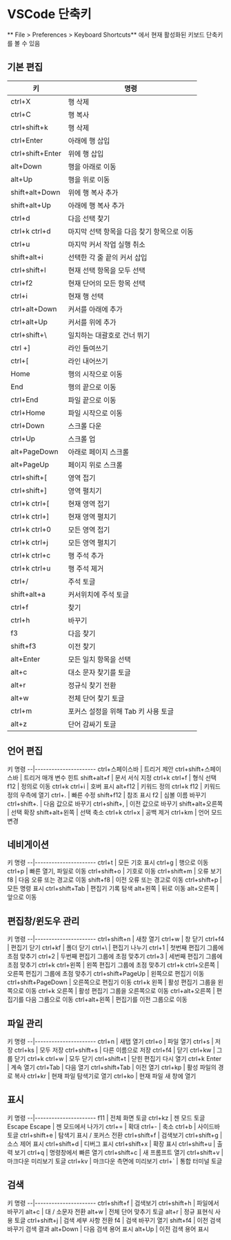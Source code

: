 # VSCode 단축키
** File > Preferences > Keyboard Shortcuts** 에서 현재 활성화된 키보드 단축키를 볼 수 있음

## 기본 편집
키 |	명령 
---|-------
ctrl+X	| 행 삭제
ctrl+C	| 행 복사
ctrl+shift+k | 행 삭제
ctrl+Enter | 아래에 행 삽입	
ctrl+shift+Enter | 위에 행 삽입
alt+Down	| 행을 아래로 이동
alt+Up	| 행을 위로 이동
shift+alt+Down	| 위에 행 복사 추가
shift+alt+Up	| 아래에 행 복사 추가
ctrl+d	| 다음 선택 찾기
ctrl+k ctrl+d	| 마지막 선택 항목을 다음 찾기 항목으로 이동
ctrl+u	| 마지막 커서 작업 실행 취소
shift+alt+i	| 선택한 각 줄 끝의 커서 삽입
ctrl+shift+l	| 현재 선택 항목을 모두 선택
ctrl+f2	| 현재 단어의 모든 항목 선택
ctrl+i	| 현재 행 선택
ctrl+alt+Down	| 커서를 아래에 추가
ctrl+alt+Up	| 커서를 위에 추가
ctrl+shift+\	| 일치하는 대괄호로 건너 뛰기
ctrl +]	| 라인 들여쓰기
ctrl+[	| 라인 내어쓰기
Home	| 행의 시작으로 이동
End	| 행의 끝으로 이동
ctrl+End	| 파일 끝으로 이동
ctrl+Home	| 파일 시작으로 이동
ctrl+Down	| 스크롤 다운
ctrl+Up	| 스크롤 업
alt+PageDown	| 아래로 페이지 스크롤
alt+PageUp	| 페이지 위로 스크롤
ctrl+shift+[	| 영역 접기
ctrl+shift+]	| 영역 펼치기
ctrl+k ctrl+[	| 현재 영역 접기
ctrl+k ctrl+]	| 현재 영역 펼치기
ctrl+k ctrl+0	| 모든 영역 접기
ctrl+k ctrl+j	| 모든 영역 펼치기
ctrl+k ctrl+c	| 행 주석 추가
ctrl+k ctrl+u	| 행 주석 제거
ctrl+/	| 주석 토글
shift+alt+a	| 커서위치에 주석 토글
ctrl+f	| 찾기
ctrl+h	| 바꾸기
f3	| 다음 찾기
shift+f3	| 이전 찾기
alt+Enter	| 모든 일치 항목을 선택
alt+c	| 대소 문자 찾기를 토글
alt+r	| 정규식 찾기 전환
alt+w	| 전체 단어 찾기 토글
ctrl+m	| 포커스 설정을 위해 Tab 키 사용 토글
alt+z	| 단어 감싸기 토글

## 언어 편집

키	명령
--|----------------------
ctrl+스페이스바	| 트리거 제안
ctrl+shift+스페이스바	| 트리거 매개 변수 힌트
shift+alt+f	| 문서 서식 지정
ctrl+k ctrl+f	| 형식 선택
f12	| 정의로 이동
ctrl+k ctrl+i	| 호버 표시
alt+f12	| 키워드 정의
ctrl+k f12	| 키워드 정의 우측에 열기
ctrl+.	| 빠른 수정
shift+f12	| 참조 표시
f2	| 심볼 이름 바꾸기
ctrl+shift+.	| 다음 값으로 바꾸기
ctrl+shift+,	| 이전 값으로 바꾸기
shift+alt+오른쪽	| 선택 확장
shift+alt+왼쪽	| 선택 축소
ctrl+k ctrl+x	| 공백 제거
ctrl+km	| 언어 모드 변경

## 네비게이션

키	명령
--|----------------------
ctrl+t	| 모든 기호 표시
ctrl+g	| 행으로 이동
ctrl+p	| 빠른 열기, 파일로 이동
ctrl+shift+o	| 기호로 이동
ctrl+shift+m	| 오류 보기
f8	| 다음 오류 또는 경고로 이동
shift+f8	| 이전 오류 또는 경고로 이동
ctrl+shift+p	| 모든 명령 표시
ctrl+shift+Tab	| 편집기 기록 탐색
alt+왼쪽	| 뒤로 이동
alt+오른쪽	| 앞으로 이동

## 편집창/윈도우 관리

키	명령
--|----------------------
ctrl+shift+n	| 새창 열기
ctrl+w	| 창 닫기
ctrl+f4	| 편집기 닫기
ctrl+kf	| 폴더 닫기
ctrl+\	| 편집기 나누기
ctrl+1	| 첫번째 편집기 그룹에 초점 맞추기
ctrl+2	| 두번째 편집기 그룹에 초점 맞추기
ctrl+3	| 세번째 편집기 그룹에 초점 맞추기
ctrl+k ctrl+왼쪽	| 왼쪽 편집기 그룹에 초점 맞추기
ctrl+k ctrl+오른쪽	| 오른쪽 편집기 그룹에 초점 맞추기
ctrl+shift+PageUp	| 왼쪽으로 편집기 이동
ctrl+shift+PageDown	| 오른쪽으로 편집기 이동
ctrl+k 왼쪽	| 활성 편집기 그룹을 왼쪽으로 이동
ctrl+k 오른쪽	| 활성 편집기 그룹을 오른쪽으로 이동
ctrl+alt+오른쪽	| 편집기를 다음 그룹으로 이동
ctrl+alt+왼쪽	| 편집기를 이전 그룹으로 이동

## 파일 관리

키	명령
--|----------------------
ctrl+n	| 새탭 열기
ctrl+o	| 파일 열기
ctrl+s	| 저장
ctrl+ks	| 모두 저장
ctrl+shift+s	| 다른 이름으로 저장
ctrl+f4	| 닫기
ctrl+kw	| 그룹 닫기
ctrl+k ctrl+w	| 모두 닫기
ctrl+shift+t	| 닫힌 편집기 다시 열기
ctrl+k Enter	| 계속 열기
ctrl+Tab	| 다음 열기
ctrl+shift+Tab	| 이전 열기
ctrl+kp	| 활성 파일의 경로 복사
ctrl+kr	| 현재 파일 탐색기로 열기
ctrl+ko	| 현재 파일 새 창에 열기

## 표시

키	명령
--|----------------------
f11	| 전체 화면 토글
ctrl+kz	| 젠 모드 토글
Escape Escape	| 젠 모드에서 나가기
ctrl+=	| 확대
ctrl+-	| 축소
ctrl+b	| 사이드바 토글
ctrl+shift+e	| 탐색기 표시 / 포커스 전환
ctrl+shift+f	| 검색보기
ctrl+shift+g	| 소스 제어 표시
ctrl+shift+d	| 디버그 표시
ctrl+shift+x	| 확장 표시
ctrl+shift+u	| 출력 보기
ctrl+q	| 명령창에서 빠른 열기
ctrl+shift+c	| 새 프롬프트 열기
ctrl+shift+v	| 마크다운 미리보기 토글
ctrl+kv	| 마크다운 측면에 미리보기
ctrl+`	| 통합 터미널 토글

## 검색

키	명령
--|----------------------
ctrl+shift+f	| 검색보기
ctrl+shift+h	| 파일에서 바꾸기
alt+c	| 대 / 소문자 전환
alt+w	| 전체 단어 맞추기 토글
alt+r	| 정규 표현식 사용 토글
ctrl+shift+j	| 검색 세부 사항 전환
f4	| 검색 바꾸기 열기
shift+f4	| 이전 검색 바꾸기 검색 결과
alt+Down	| 다음 검색 용어 표시
alt+Up	| 이전 검색 용어 표시

